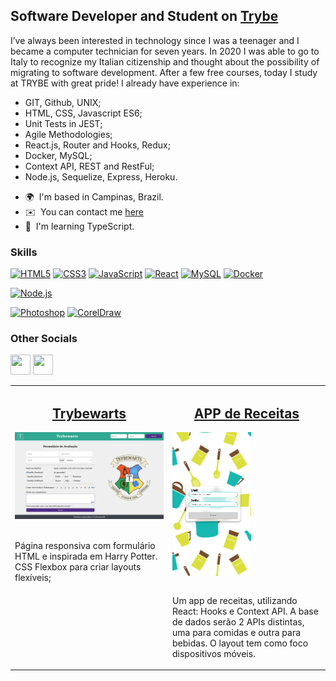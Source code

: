 Software Developer and Student on <a href="https://www.betrybe.com/" target="_blank" rel="noreferrer">Trybe</a>
----------------------------------

I’ve always been interested in technology since I was a teenager and I became a computer technician for seven years. In 2020 I was able to go to Italy to recognize my Italian citizenship and thought about the possibility of migrating to software development. After a few free courses, today I study at TRYBE with great pride!
I already have experience in:
- GIT, Github, UNIX;
- HTML, CSS, Javascript ES6;
- Unit Tests in JEST;
- Agile Methodologies;
- React.js, Router and Hooks, Redux;
- Docker, MySQL;
- Context API, REST and RestFul;
- Node.js, Sequelize, Express, Heroku.

* 🌍  I'm based in Campinas, Brazil.
* ✉️  You can contact me [here](mailto:eleoterio12@gmail.com)
* 🧠  I'm learning TypeScript.

### Skills

<p align="left">
<a href="https://developer.mozilla.org/en-US/docs/Glossary/HTML5" target="_blank" rel="noreferrer"><img src="https://raw.githubusercontent.com/danielcranney/readme-generator/main/public/icons/skills/html5-colored.svg" width="36" height="36" alt="HTML5" /></a>
<a href="https://www.w3.org/TR/CSS/#css" target="_blank" rel="noreferrer"><img src="https://raw.githubusercontent.com/danielcranney/readme-generator/main/public/icons/skills/css3-colored.svg" width="36" height="36" alt="CSS3" /></a>
<a href="https://developer.mozilla.org/en-US/docs/Web/JavaScript" target="_blank" rel="noreferrer"><img src="https://raw.githubusercontent.com/danielcranney/readme-generator/main/public/icons/skills/javascript-colored.svg" width="36" height="36" alt="JavaScript" /></a>
<a href="https://reactjs.org/" target="_blank" rel="noreferrer"><img src="https://raw.githubusercontent.com/danielcranney/readme-generator/main/public/icons/skills/react-colored.svg" width="36" height="36" alt="React" /></a>
<a href="https://www.mysql.com/" target="_blank" rel="noreferrer"><img src="https://raw.githubusercontent.com/danielcranney/readme-generator/main/public/icons/skills/mysql-colored.svg" width="36" height="36" alt="MySQL" /></a>
<a href="https://www.docker.com/" target="_blank" rel="noreferrer"><img src="https://www.docker.com/wp-content/uploads/2022/03/vertical-logo-monochromatic.png" height="36" alt="Docker" /></a>

<a href="https://nodejs.org/" target="_blank" rel="noreferrer"><img src="https://nodejs.org/static/images/logo.svg" height="36" alt="Node.js" /></a>

<a href="https://www.adobe.com/uk/products/photoshop.html" target="_blank" rel="noreferrer"><img src="https://raw.githubusercontent.com/danielcranney/readme-generator/main/public/icons/skills/photoshop-colored.svg" width="36" height="36" alt="Photoshop" /></a>
<a href="https://www.coreldraw.com/" target="_blank" rel="noreferrer"><img src="https://encrypted-tbn0.gstatic.com/images?q=tbn:ANd9GcRfjn_GsMuFW7Vnda-3i75mF0ZsnM_xUvDoag&usqp=CAU" width="36" height="36" alt="CorelDraw" /></a>
</p>


### Other Socials

<p align="left">
<a href="https://www.linkedin.com/in/jheleoterio" target="_blank" rel="noreferrer"><img src="https://raw.githubusercontent.com/danielcranney/readme-generator/main/public/icons/socials/linkedin.svg" width="32" height="32" /></a>
<a href="https://www.twitter.com/joaoeleoterio12" target="_blank" rel="noreferrer"><img src="https://raw.githubusercontent.com/danielcranney/readme-generator/main/public/icons/socials/twitter.svg" width="32" height="32" /></a>
</p>
<table>
  <tr>
    <td valign="top" width="50%">
      <h2 align="center"><a href="https://github.com/joaoeleoterio/TRYBEWARTS">Trybewarts</a></h2>
      <a href="https://joaoeleoterio.github.io/TRYBEWARTS/"><img width="100%" src="https://github.com/joaoeleoterio/TRYBEWARTS/raw/master/pagina-principal.png" alt="Project-preview" /></a>
      <br>
      <br>
      <p>
        Página responsiva com formulário HTML e inspirada em Harry Potter.
        CSS Flexbox para criar layouts flexíveis;
      </p>
    <td valign="top" width="50%">
      <h2 align="center"><a href="https://github.com/joaoeleoterio/APP_Receitas">APP de Receitas</a></h2>
      <a href="https://app-receitas-fawn.vercel.app/"><img align="center" height="230px"             src="https://github.com/joaoeleoterio/APP_Receitas/blob/master/src/Schermata%20del%202022-06-22%2019-20-55.png?raw=true" alt="Project-preview" /></a>
      <br>
      <br>
      <p>
        Um app de receitas, utilizando React: Hooks e Context API.
        A base de dados serão 2 APIs distintas, uma para comidas e outra para bebidas.
        O layout tem como foco dispositivos móveis.
      </p>
  </tr>
</table>

